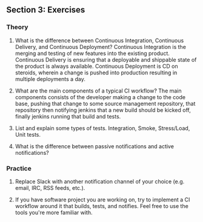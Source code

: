 ## Section 3: Exercises

### Theory

1. What is the difference between Continuous Integration, Continuous Delivery, and Continuous Deployment?
Continuous Integration is the merging and testing of new features into the existing product.
Continuous Delivery is ensuring that a deployable and shippable state of the product is always available.
Continuous Deployment is CD on steroids, wherein a change is pushed into production resulting in multiple deployments a day.

2. What are the main components of a typical CI workflow? 
The main components consists of the developer making a change to the code base, pushing that change to some source management
repository, that repository then notifying jenkins that a new build should be kicked off, finally jenkins running that build and tests.

3. List and explain some types of tests. 
Integration, Smoke, Stress/Load, Unit tests.

4. What is the difference between passive notifications and active notifications?


### Practice

1. Replace Slack with another notification channel of your choice (e.g. email, IRC, RSS feeds, etc.). 

2. If you have software project you are working on, try to implement a CI workflow around it that builds, tests, and notifies. Feel free to use the tools you're more familiar with. 
